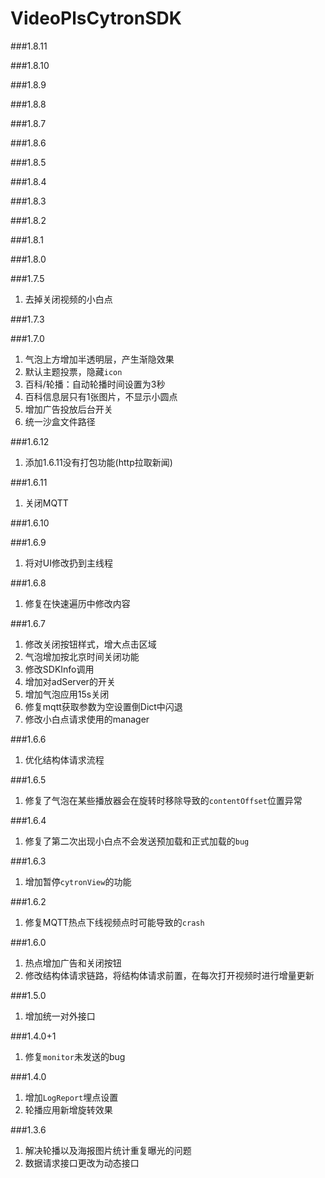 # VideoPlsCytronSDK
###1.8.11

###1.8.10

###1.8.9

###1.8.8

###1.8.7

###1.8.6

###1.8.5

###1.8.4

###1.8.3

###1.8.2

###1.8.1

###1.8.0


###1.7.5
1. 去掉关闭视频的小白点

###1.7.3


###1.7.0
1. 气泡上方增加半透明层，产生渐隐效果
2. 默认主题投票，隐藏`icon`
3. 百科/轮播：自动轮播时间设置为3秒
4. 百科信息层只有1张图片，不显示小圆点
5. 增加广告投放后台开关
6. 统一沙盒文件路径

###1.6.12
1. 添加1.6.11没有打包功能(http拉取新闻)

###1.6.11
1. 关闭MQTT

###1.6.10

###1.6.9
1. 将对UI修改扔到主线程

###1.6.8
1. 修复在快速遍历中修改内容

###1.6.7
1. 修改关闭按钮样式，增大点击区域
2. 气泡增加按北京时间关闭功能
3. 修改SDKInfo调用
4. 增加对adServer的开关
5. 增加气泡应用15s关闭
6. 修复mqtt获取参数为空设置倒Dict中闪退
7. 修改小白点请求使用的manager

###1.6.6
1. 优化结构体请求流程 

###1.6.5
1. 修复了气泡在某些播放器会在旋转时移除导致的`contentOffset`位置异常

###1.6.4
1. 修复了第二次出现小白点不会发送预加载和正式加载的`bug`

###1.6.3
1. 增加暂停`cytronView`的功能

###1.6.2
1. 修复MQTT热点下线视频点时可能导致的`crash`

###1.6.0
1. 热点增加广告和关闭按钮
2. 修改结构体请求链路，将结构体请求前置，在每次打开视频时进行增量更新

###1.5.0
1. 增加统一对外接口

###1.4.0+1
1. 修复`monitor`未发送的bug

###1.4.0
1. 增加`LogReport`埋点设置
2. 轮播应用新增旋转效果

###1.3.6
1. 解决轮播以及海报图片统计重复曝光的问题
2. 数据请求接口更改为动态接口
